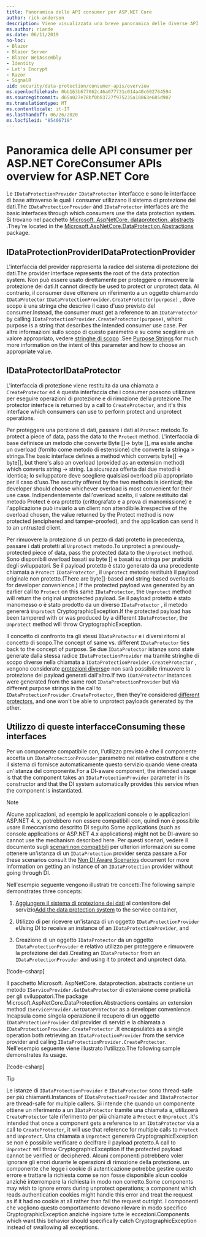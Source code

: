 ```yaml
---
title: Panoramica delle API consumer per ASP.NET Core
author: rick-anderson
description: Viene visualizzata una breve panoramica delle diverse API per i consumer disponibili nell'ASP.NET Core libreria di protezione dei dati.
ms.author: riande
ms.date: 06/11/2019
no-loc:
- Blazor
- Blazor Server
- Blazor WebAssembly
- Identity
- Let's Encrypt
- Razor
- SignalR
uid: security/data-protection/consumer-apis/overview
ms.openlocfilehash: 0bb163b677062c46a077731c014a40c602764594
ms.sourcegitcommit: d65a027e78bf0b83727f975235a18863e685d902
ms.translationtype: MT
ms.contentlocale: it-IT
ms.lasthandoff: 06/26/2020
ms.locfileid: "85406719"
---
```

# <a name="consumer-apis-overview-for-aspnet-core"></a><span data-ttu-id="174d8-103">Panoramica delle API consumer per ASP.NET Core</span><span class="sxs-lookup"><span data-stu-id="174d8-103">Consumer APIs overview for ASP.NET Core</span></span>

<span data-ttu-id="174d8-104">Le `IDataProtectionProvider` `IDataProtector` interfacce e sono le interfacce di base attraverso le quali i consumer utilizzano il sistema di protezione dei dati.</span><span class="sxs-lookup"><span data-stu-id="174d8-104">The `IDataProtectionProvider` and `IDataProtector` interfaces are the basic interfaces through which consumers use the data protection system.</span></span> <span data-ttu-id="174d8-105">Si trovano nel pacchetto [Microsoft. AspNetCore. dataprotection. abstracts](https://www.nuget.org/packages/Microsoft.AspNetCore.DataProtection.Abstractions/) .</span><span class="sxs-lookup"><span data-stu-id="174d8-105">They're located in the [Microsoft.AspNetCore.DataProtection.Abstractions](https://www.nuget.org/packages/Microsoft.AspNetCore.DataProtection.Abstractions/) package.</span></span>

## <a name="idataprotectionprovider"></a><span data-ttu-id="174d8-106">IDataProtectionProvider</span><span class="sxs-lookup"><span data-stu-id="174d8-106">IDataProtectionProvider</span></span>

<span data-ttu-id="174d8-107">L'interfaccia del provider rappresenta la radice del sistema di protezione dei dati.</span><span class="sxs-lookup"><span data-stu-id="174d8-107">The provider interface represents the root of the data protection system.</span></span> <span data-ttu-id="174d8-108">Non può essere usato direttamente per proteggere o rimuovere la protezione dei dati.</span><span class="sxs-lookup"><span data-stu-id="174d8-108">It cannot directly be used to protect or unprotect data.</span></span> <span data-ttu-id="174d8-109">Al contrario, il consumer deve ottenere un riferimento a un oggetto chiamando `IDataProtector` `IDataProtectionProvider.CreateProtector(purpose)` , dove scopo è una stringa che descrive il caso d'uso previsto del consumer.</span><span class="sxs-lookup"><span data-stu-id="174d8-109">Instead, the consumer must get a reference to an `IDataProtector` by calling `IDataProtectionProvider.CreateProtector(purpose)`, where purpose is a string that describes the intended consumer use case.</span></span> <span data-ttu-id="174d8-110">Per altre informazioni sullo scopo di questo parametro e su come scegliere un valore appropriato, vedere [stringhe di scopo](xref:security/data-protection/consumer-apis/purpose-strings) .</span><span class="sxs-lookup"><span data-stu-id="174d8-110">See [Purpose Strings](xref:security/data-protection/consumer-apis/purpose-strings) for much more information on the intent of this parameter and how to choose an appropriate value.</span></span>

## <a name="idataprotector"></a><span data-ttu-id="174d8-111">IDataProtector</span><span class="sxs-lookup"><span data-stu-id="174d8-111">IDataProtector</span></span>

<span data-ttu-id="174d8-112">L'interfaccia di protezione viene restituita da una chiamata a `CreateProtector` ed è questa interfaccia che i consumer possono utilizzare per eseguire operazioni di protezione e di rimozione della protezione.</span><span class="sxs-lookup"><span data-stu-id="174d8-112">The protector interface is returned by a call to `CreateProtector`, and it's this interface which consumers can use to perform protect and unprotect operations.</span></span>

<span data-ttu-id="174d8-113">Per proteggere una porzione di dati, passare i dati al `Protect` metodo.</span><span class="sxs-lookup"><span data-stu-id="174d8-113">To protect a piece of data, pass the data to the `Protect` method.</span></span> <span data-ttu-id="174d8-114">L'interfaccia di base definisce un metodo che converte Byte []-> byte [], ma esiste anche un overload (fornito come metodo di estensione) che converte la stringa > stringa.</span><span class="sxs-lookup"><span data-stu-id="174d8-114">The basic interface defines a method which converts byte[] -> byte[], but there's also an overload (provided as an extension method) which converts string -> string.</span></span> <span data-ttu-id="174d8-115">La sicurezza offerta dai due metodi è identica; lo sviluppatore deve scegliere qualsiasi overload più appropriato per il caso d'uso.</span><span class="sxs-lookup"><span data-stu-id="174d8-115">The security offered by the two methods is identical; the developer should choose whichever overload is most convenient for their use case.</span></span> <span data-ttu-id="174d8-116">Indipendentemente dall'overload scelto, il valore restituito dal metodo Protect è ora protetto (crittografato e a prova di manomissione) e l'applicazione può inviarlo a un client non attendibile.</span><span class="sxs-lookup"><span data-stu-id="174d8-116">Irrespective of the overload chosen, the value returned by the Protect method is now protected (enciphered and tamper-proofed), and the application can send it to an untrusted client.</span></span>

<span data-ttu-id="174d8-117">Per rimuovere la protezione di un pezzo di dati protetto in precedenza, passare i dati protetti al `Unprotect` metodo.</span><span class="sxs-lookup"><span data-stu-id="174d8-117">To unprotect a previously-protected piece of data, pass the protected data to the `Unprotect` method.</span></span> <span data-ttu-id="174d8-118">Sono disponibili overload basati su byte [] e basati su stringa per praticità degli sviluppatori. Se il payload protetto è stato generato da una precedente chiamata a `Protect` `IDataProtector` , il `Unprotect` metodo restituirà il payload originale non protetto.</span><span class="sxs-lookup"><span data-stu-id="174d8-118">(There are byte[]-based and string-based overloads for developer convenience.) If the protected payload was generated by an earlier call to `Protect` on this same `IDataProtector`, the `Unprotect` method will return the original unprotected payload.</span></span> <span data-ttu-id="174d8-119">Se il payload protetto è stato manomesso o è stato prodotto da un diverso `IDataProtector` , il metodo genererà `Unprotect` CryptographicException.</span><span class="sxs-lookup"><span data-stu-id="174d8-119">If the protected payload has been tampered with or was produced by a different `IDataProtector`, the `Unprotect` method will throw CryptographicException.</span></span>

<span data-ttu-id="174d8-120">Il concetto di confronto tra gli stessi `IDataProtector` e i diversi ritorni al concetto di scopo.</span><span class="sxs-lookup"><span data-stu-id="174d8-120">The concept of same vs. different `IDataProtector` ties back to the concept of purpose.</span></span> <span data-ttu-id="174d8-121">Se due `IDataProtector` istanze sono state generate dalla stessa radice `IDataProtectionProvider` ma tramite stringhe di scopo diverse nella chiamata a `IDataProtectionProvider.CreateProtector` , vengono considerate [protezioni diverse](xref:security/data-protection/consumer-apis/purpose-strings)e non sarà possibile rimuovere la protezione dei payload generati dall'altro.</span><span class="sxs-lookup"><span data-stu-id="174d8-121">If two `IDataProtector` instances were generated from the same root `IDataProtectionProvider` but via different purpose strings in the call to `IDataProtectionProvider.CreateProtector`, then they're considered [different protectors](xref:security/data-protection/consumer-apis/purpose-strings), and one won't be able to unprotect payloads generated by the other.</span></span>

## <a name="consuming-these-interfaces"></a><span data-ttu-id="174d8-122">Utilizzo di queste interfacce</span><span class="sxs-lookup"><span data-stu-id="174d8-122">Consuming these interfaces</span></span>

<span data-ttu-id="174d8-123">Per un componente compatibile con, l'utilizzo previsto è che il componente accetta un `IDataProtectionProvider` parametro nel relativo costruttore e che il sistema di fornisce automaticamente questo servizio quando viene creata un'istanza del componente.</span><span class="sxs-lookup"><span data-stu-id="174d8-123">For a DI-aware component, the intended usage is that the component takes an `IDataProtectionProvider` parameter in its constructor and that the DI system automatically provides this service when the component is instantiated.</span></span>

> [!NOTE]
> <span data-ttu-id="174d8-124">Alcune applicazioni, ad esempio le applicazioni console o le applicazioni ASP.NET 4. x, potrebbero non essere compatibili con, quindi non è possibile usare il meccanismo descritto DI seguito.</span><span class="sxs-lookup"><span data-stu-id="174d8-124">Some applications (such as console applications or ASP.NET 4.x applications) might not be DI-aware so cannot use the mechanism described here.</span></span> <span data-ttu-id="174d8-125">Per questi scenari, vedere il documento sugli [scenari non compatibili](xref:security/data-protection/configuration/non-di-scenarios) per ulteriori informazioni su come ottenere un'istanza di un `IDataProtection` provider senza passare a.</span><span class="sxs-lookup"><span data-stu-id="174d8-125">For these scenarios consult the [Non DI Aware Scenarios](xref:security/data-protection/configuration/non-di-scenarios) document for more information on getting an instance of an `IDataProtection` provider without going through DI.</span></span>

<span data-ttu-id="174d8-126">Nell'esempio seguente vengono illustrati tre concetti:</span><span class="sxs-lookup"><span data-stu-id="174d8-126">The following sample demonstrates three concepts:</span></span>

1. <span data-ttu-id="174d8-127">[Aggiungere il sistema di protezione dei dati](xref:security/data-protection/configuration/overview) al contenitore del servizio</span><span class="sxs-lookup"><span data-stu-id="174d8-127">[Add the data protection system](xref:security/data-protection/configuration/overview) to the service container,</span></span>

2. <span data-ttu-id="174d8-128">Utilizzo di per ricevere un'istanza di un oggetto `IDataProtectionProvider` e</span><span class="sxs-lookup"><span data-stu-id="174d8-128">Using DI to receive an instance of an `IDataProtectionProvider`, and</span></span>

3. <span data-ttu-id="174d8-129">Creazione di un oggetto `IDataProtector` da un oggetto `IDataProtectionProvider` e relativo utilizzo per proteggere e rimuovere la protezione dei dati.</span><span class="sxs-lookup"><span data-stu-id="174d8-129">Creating an `IDataProtector` from an `IDataProtectionProvider` and using it to protect and unprotect data.</span></span>

[!code-csharp[](../using-data-protection/samples/protectunprotect.cs?highlight=26,34,35,36,37,38,39,40)]

<span data-ttu-id="174d8-130">Il pacchetto Microsoft. AspNetCore. dataprotection. abstracts contiene un metodo `IServiceProvider.GetDataProtector` di estensione come praticità per gli sviluppatori.</span><span class="sxs-lookup"><span data-stu-id="174d8-130">The package Microsoft.AspNetCore.DataProtection.Abstractions contains an extension method `IServiceProvider.GetDataProtector` as a developer convenience.</span></span> <span data-ttu-id="174d8-131">Incapsula come singola operazione il recupero di un oggetto `IDataProtectionProvider` dal provider di servizi e la chiamata a `IDataProtectionProvider.CreateProtector` .</span><span class="sxs-lookup"><span data-stu-id="174d8-131">It encapsulates as a single operation both retrieving an `IDataProtectionProvider` from the service provider and calling `IDataProtectionProvider.CreateProtector`.</span></span> <span data-ttu-id="174d8-132">Nell'esempio seguente viene illustrato l'utilizzo.</span><span class="sxs-lookup"><span data-stu-id="174d8-132">The following sample demonstrates its usage.</span></span>

[!code-csharp[](./overview/samples/getdataprotector.cs?highlight=15)]

>[!TIP]
> <span data-ttu-id="174d8-133">Le istanze di `IDataProtectionProvider` e `IDataProtector` sono thread-safe per più chiamanti.</span><span class="sxs-lookup"><span data-stu-id="174d8-133">Instances of `IDataProtectionProvider` and `IDataProtector` are thread-safe for multiple callers.</span></span> <span data-ttu-id="174d8-134">Si intende che quando un componente ottiene un riferimento a un `IDataProtector` tramite una chiamata a, utilizzerà `CreateProtector` tale riferimento per più chiamate a `Protect` e `Unprotect` .</span><span class="sxs-lookup"><span data-stu-id="174d8-134">It's intended that once a component gets a reference to an `IDataProtector` via a call to `CreateProtector`, it will use that reference for multiple calls to `Protect` and `Unprotect`.</span></span> <span data-ttu-id="174d8-135">Una chiamata a `Unprotect` genererà CryptographicException se non è possibile verificare o decifrare il payload protetto.</span><span class="sxs-lookup"><span data-stu-id="174d8-135">A call to `Unprotect` will throw CryptographicException if the protected payload cannot be verified or deciphered.</span></span> <span data-ttu-id="174d8-136">Alcuni componenti potrebbero voler ignorare gli errori durante le operazioni di rimozione della protezione. un componente che legge i cookie di autenticazione potrebbe gestire questo errore e trattare la richiesta come se non fosse disponibile alcun cookie anziché interrompere la richiesta in modo non corretto.</span><span class="sxs-lookup"><span data-stu-id="174d8-136">Some components may wish to ignore errors during unprotect operations; a component which reads authentication cookies might handle this error and treat the request as if it had no cookie at all rather than fail the request outright.</span></span> <span data-ttu-id="174d8-137">I componenti che vogliono questo comportamento devono rilevare in modo specifico CryptographicException anziché ingoiare tutte le eccezioni.</span><span class="sxs-lookup"><span data-stu-id="174d8-137">Components which want this behavior should specifically catch CryptographicException instead of swallowing all exceptions.</span></span>
